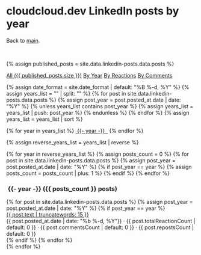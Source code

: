 # cloudcloud.dev LinkedIn posts by year

Back to [main](../index.md).

<br/>

<!-- markdownlint-disable MD033 -->
{% assign published_posts = site.data.linkedin-posts.data.posts %}

<!-- Buttons for ordering LinkedIn posts -->
<div class="list-filters">
  <a href="index.html" class="list-filter">All ({{ published_posts.size }})</a>
  <a href="year.html" class="list-filter">By Year</a>
  <a href="reactions.html" class="list-filter">By Reactions</a>
  <a href="comments.html" class="list-filter">By Comments</a>
</div>

{% assign date_format = site.date_format | default: "%B %-d, %Y" %}
{% assign years_list = "" | split: "" %}
{% for post in site.data.linkedin-posts.data.posts %}
{% assign post_year = post.posted_at.date | date: "%Y" %}
{% unless years_list contains post_year %}
{% assign years_list = years_list | push: post_year %}
{% endunless %}
{% endfor %}
{% assign years_list = years_list | sort %}

<!-- Years cloud -->
<div class="tag-list">
     {% for year in years_list %}
     <a href="#{{- year -}}" class="btn btn-primary tag-btn"><i class="fas fa-calendar-alt" aria-hidden="true"></i>&nbsp;{{- year -}} &nbsp;</a>
     {% endfor %}
</div>

{% assign reverse_years_list = years_list | reverse %}

<div id="full-tags-list">
     {% for year in reverse_years_list %}
     {% assign posts_count = 0 %}
     {% for post in site.data.linkedin-posts.data.posts %}
          {% assign post_year = post.posted_at.date | date: "%Y" %}
          {% if post_year == year %}
                {% assign posts_count = posts_count | plus: 1 %}
          {% endif %}
     {% endfor %}
     <h3 id="{{- year -}}" class="linked-section">
          <i class="fas fa-calendar-alt" aria-hidden="true"></i>
          &nbsp;{{- year -}}&nbsp;({{ posts_count }} posts)
     </h3>
     <div class="post-list">
          {% for post in site.data.linkedin-posts.data.posts %}
          {% assign post_year = post.posted_at.date | date: "%Y" %}
          {% if post_year == year %}
          <div class="tag-entry">
                <a href="{{ post.url }}" target="_blank">{{ post.text | truncatewords: 15 }}</a>
                <div class="entry-date">
                     <!-- markdownlint-disable MD033 -->
                     <time datetime="{{ post.posted_at.date }}">{{ post.posted_at.date | date: "%b %-d, %Y"}}</time>
                     <!-- markdownlint-enable MD033 -->
                     <!-- markdownlint-disable MD033 -->
                     <span class="post-stats">
                          · <i class="fas fa-thumbs-up" aria-hidden="true"></i> {{ post.totalReactionCount | default: 0 }}
                          · <i class="fas fa-comment" aria-hidden="true"></i> {{ post.commentsCount | default: 0 }}
                          · <i class="fas fa-retweet" aria-hidden="true"></i> {{ post.repostsCount | default: 0 }}
                     </span>
                     <!-- markdownlint-enable MD033 -->
                </div>
          </div>
          {% endif %}
          {% endfor %}
     </div>
     {% endfor %}
</div>
